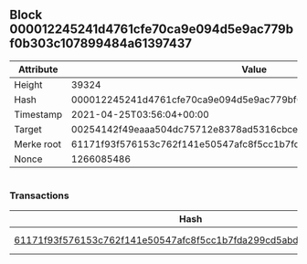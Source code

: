 ## Block 000012245241d4761cfe70ca9e094d5e9ac779bf0b303c107899484a61397437

Attribute | Value
--- | ---
Height | 39324
Hash | 000012245241d4761cfe70ca9e094d5e9ac779bf0b303c107899484a61397437
Timestamp | 2021-04-25T03:56:04+00:00
Target | 00254142f49eaaa504dc75712e8378ad5316cbcead634704b3734b6271167cc4
Merke root | 61171f93f576153c762f141e50547afc8f5cc1b7fda299cd5abdd4bb70e407e2
Nonce | 1266085486

```

```

### Transactions

Hash | Amount
--- | ---
[61171f93f576153c762f141e50547afc8f5cc1b7fda299cd5abdd4bb70e407e2](61171f93f576153c762f141e50547afc8f5cc1b7fda299cd5abdd4bb70e407e2.md) | 10.00000000 SKEPTI 
